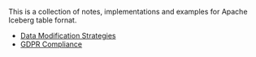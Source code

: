 This is a collection of notes, implementations and examples for Apache Iceberg table fornat. 

- [Data Modification Strategies](./data-modification-strategies.md)
- [GDPR Compliance](./gdpr-compliance.md)
